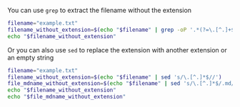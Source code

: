 You can use `grep` to extract the filename without the extension

```bash
filename="example.txt"
filename_without_extension=$(echo "$filename" | grep -oP '.*(?=\.[^.]+$)'
echo "$filename_without_extension"
```

Or you can also use `sed` to replace the extension with another extension or an empty string

```bash
filename="example.txt"
filename_without_extension=$(echo "$filename" | sed 's/\.[^.]*$//')
file_mdname_without_extension=$(echo "$filename" | sed 's/\.[^.]*$/.md/')
echo "$filename_without_extension"
echo "$file_mdname_without_extension"
```
